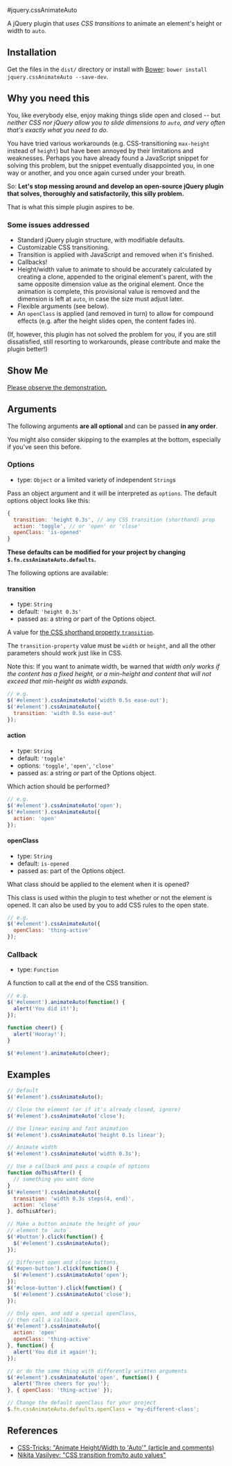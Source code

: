 #jquery.cssAnimateAuto

A jQuery plugin that *uses CSS transitions* to animate an element's height or width to `auto`.

## Installation

Get the files in the `dist/` directory or install with [Bower](http://bower.io): `bower install jquery.cssAnimateAuto --save-dev`.

## Why you need this

You, like everybody else, enjoy making things slide open and closed -- but *neither CSS nor jQuery allow you to slide dimensions to `auto`, and very often that's exactly what you need to do*.

You have tried various workarounds (e.g. CSS-transitioning `max-height` instead of `height`) but have been annoyed by their limitations and weaknesses. Perhaps you have already found a JavaScript snippet for solving this problem, but the snippet eventually disappointed you, in one way or another, and you once again cursed under your breath.

So: **Let's stop messing around and develop an open-source jQuery plugin that solves, thoroughly and satisfactorily, this silly problem.**

That is what this simple plugin aspires to be.

### Some issues addressed
- Standard jQuery plugin structure, with modifiable defaults.
- Customizable CSS transitioning.
- Transition is applied with JavaScript and removed when it's finished.
- Callbacks!
- Height/width value to animate to should be accurately calculated by creating a clone, appended to the original element's parent, with the same opposite dimension value as the original element. Once the animation is complete, this provisional value is removed and the dimension is left at `auto`, in case the size must adjust later.
- Flexible arguments (see below).
- An `openClass` is applied (and removed in turn) to allow for compound effects (e.g. after the height slides open, the content fades in).

(If, however, this plugin has not solved the problem for you, if you are still dissatisfied, still resorting to workarounds, please contribute and make the plugin better!)

## Show Me

[Please observe the demonstration.](http://davidtheclark.github.io/jquery.cssAnimateAuto)

## Arguments

The following arguments **are all optional** and can be passed **in any order**.

You might also consider skipping to the examples at the bottom, especially if you've seen this before.


### Options

- type: `Object` or a limited variety of independent `String`s

Pass an object argument and it will be interpreted as `options`. The default options object looks like this:

```javascript
{
  transition: 'height 0.3s', // any CSS transition (shorthand) prop
  action: 'toggle', // or 'open' or 'close'
  openClass: 'is-opened'
}
```

**These defaults can be modified for your project by changing `$.fn.cssAnimateAuto.defaults`.**

The following options are available:

#### transition

- type: `String`
- default: `'height 0.3s'`
- passed as: a string *or* part of the Options object.
 
A value for [the CSS shorthand property `transition`](https://developer.mozilla.org/en-US/docs/Web/CSS/transition).

The `transition-property` value must be `width` or `height`, and all the other parameters should work just like in CSS.

Note this: If you want to animate width, be warned that *width only works if the content has a fixed height, or a min-height and content that will not exceed that min-height as width expands.*

```javascript
// e.g.
$('#element').cssAnimateAuto('width 0.5s ease-out');
$('#element').cssAnimateAuto({
  transition: 'width 0.5s ease-out'
});
```

#### action

- type: `String`
- default: `'toggle'`
- options: `'toggle'`, `'open'`, `'close'`
- passed as: a string *or* part of the Options object.

Which action should be performed?

```javascript
// e.g.
$('#element').cssAnimateAuto('open');
$('#element').cssAnimateAuto({
  action: 'open'
});
```

#### openClass

- type: `String`
- default: `is-opened`
- passed as: part of the Options object.

What class should be applied to the element when it is opened?

This class is used within the plugin to test whether or not the element is opened. It can also be used by you to add CSS rules to the open state.

```javascript
// e.g.
$('#element').cssAnimateAuto({
  openClass: 'thing-active'
});
```

### Callback

- type: `Function`

A function to call at the end of the CSS transition.

```javascript
// e.g.
$('#element').animateAuto(function() {
  alert('You did it!');
});

function cheer() {
  alert('Hooray!');
}

$('#element').animateAuto(cheer);
```

## Examples

```javascript
// Default
$('#element').cssAnimateAuto();

// Close the element (or if it's already closed, ignore)
$('#element').cssAnimateAuto('close');

// Use linear easing and fast animation
$('#element').cssAnimateAuto('height 0.1s linear');

// Animate width
$('#element').cssAnimateAuto('width 0.3s');

// Use a callback and pass a couple of options
function doThisAfter() {
  // something you want done
}
$('#element').cssAnimateAuto({
  transition: 'width 0.3s steps(4, end)',
  action: 'close'
}, doThisAfter);

// Make a button animate the height of your
// element to `auto`.
$('#button').click(function() {
  $('#element').cssAnimateAuto();
});

// Different open and close buttons.
$('#open-button').click(function() {
  $('#element').cssAnimateAuto('open');
});
$('#close-button').click(function() {
  $('#element').cssAnimateAuto('close');
});

// Only open, and add a special openClass,
// then call a callback.
$('#element').cssAnimateAuto({
  action: 'open'
  openClass: 'thing-active'
}, function() {
  alert('You did it again!');
});

// or do the same thing with differently written arguments
$('#element').cssAnimateAuto('open', function() {
  alert('Three cheers for you!');
}, { openClass: 'thing-active' });

// Change the default openClass for your project
$.fn.cssAnimateAuto.defaults.openClass = 'my-different-class';
```

## References

- [CSS-Tricks: "Animate Height/Width to 'Auto'" (article and comments)](http://css-tricks.com/snippets/jquery/animate-heightwidth-to-auto/)
- [Nikita Vasilyev: "CSS transition from/to auto values"](http://n12v.com/css-transition-to-from-auto/)
